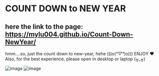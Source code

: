 # COUNT DOWN to NEW YEAR

## here the link to the page: https://mylu004.github.io/Count-Down-NewYear/

hmm....so, just the count down to new-year, hehe (((o(*°▽°*)o))) ENJOY ❤
Also, for the best experience, please open in desktop or laptop (╥_╥)	

![image](https://github.com/MyLu004/Count-Down-NewYear/assets/114357581/5e0a92eb-0ddf-480a-89e0-731ea718e565)
![image](https://github.com/MyLu004/Count-Down-NewYear/assets/114357581/bcf76c03-4128-4262-b8eb-946e6260dd23)


